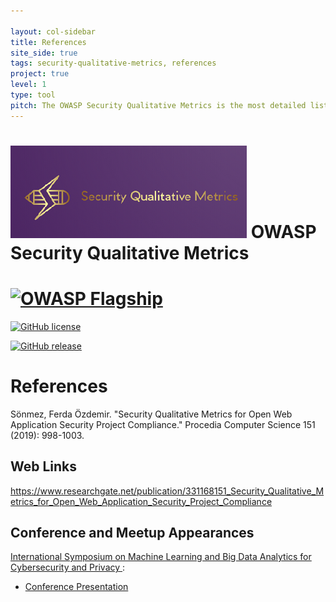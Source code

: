```yaml
---

layout: col-sidebar
title: References
site_side: true
tags: security-qualitative-metrics, references
project: true
level: 1
type: tool
pitch: The OWASP Security Qualitative Metrics is the most detailed list of metrics which evaluate security level of web projects. It shows the level of coverage of OWASP ASVS. 
---
```



# ![Project Logo](images/logo2.png) OWASP Security Qualitative Metrics 


# [![OWASP Flagship](https://img.shields.io/badge/owasp-flagship-blue.svg)](https://owasp.org/projects/)
 [![GitHub license](https://img.shields.io/github/license/Naereen/StrapDown.js.svg)](https://github.com/Naereen/StrapDown.js/blob/master/LICENSE)

 [![GitHub release](https://img.shields.io/github/release/Naereen/StrapDown.js.svg)](https://github.com/OWASP/www-project-security-qualitative-metrics/releases)


# References

Sönmez, Ferda Özdemir. "Security Qualitative Metrics for Open Web Application Security Project Compliance." Procedia Computer Science 151 (2019): 998-1003.


## Web Links
https://www.researchgate.net/publication/331168151_Security_Qualitative_Metrics_for_Open_Web_Application_Security_Project_Compliance

## Conference and Meetup Appearances
  [International Symposium on Machine Learning and Big Data Analytics for Cybersecurity and Privacy ](https://www.sciencesconf.org/browse/conference/?confid=7253):




* [Conference Presentation](./Conference_Presentation_Ferda_V1.pptx)
  
